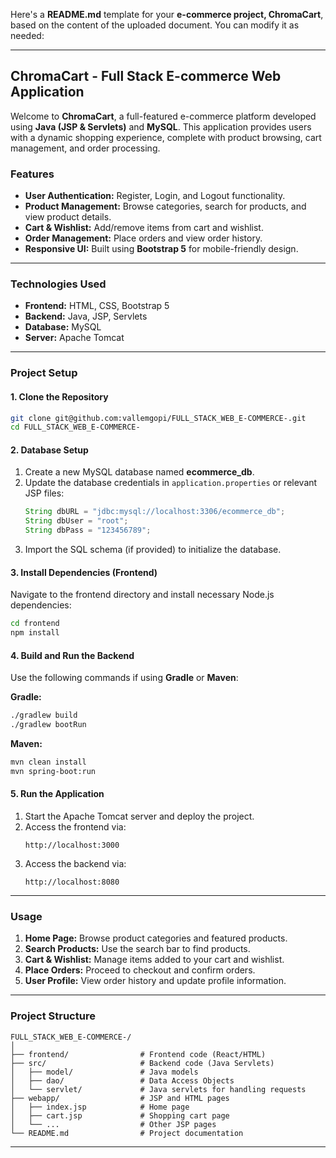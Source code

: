 Here's a **README.md** template for your **e-commerce project, ChromaCart**, based on the content of the uploaded document. You can modify it as needed:

---

## **ChromaCart - Full Stack E-commerce Web Application**

Welcome to **ChromaCart**, a full-featured e-commerce platform developed using **Java (JSP & Servlets)** and **MySQL**. This application provides users with a dynamic shopping experience, complete with product browsing, cart management, and order processing.

### **Features**
- **User Authentication:** Register, Login, and Logout functionality.
- **Product Management:** Browse categories, search for products, and view product details.
- **Cart & Wishlist:** Add/remove items from cart and wishlist.
- **Order Management:** Place orders and view order history.
- **Responsive UI:** Built using **Bootstrap 5** for mobile-friendly design.

---

### **Technologies Used**
- **Frontend:** HTML, CSS, Bootstrap 5
- **Backend:** Java, JSP, Servlets
- **Database:** MySQL
- **Server:** Apache Tomcat

---

### **Project Setup**

#### 1. Clone the Repository
```bash
git clone git@github.com:vallemgopi/FULL_STACK_WEB_E-COMMERCE-.git
cd FULL_STACK_WEB_E-COMMERCE-
```

#### 2. Database Setup
1. Create a new MySQL database named **ecommerce_db**.
2. Update the database credentials in `application.properties` or relevant JSP files:
   ```java
   String dbURL = "jdbc:mysql://localhost:3306/ecommerce_db";
   String dbUser = "root";
   String dbPass = "123456789";
   ```
3. Import the SQL schema (if provided) to initialize the database.

#### 3. Install Dependencies (Frontend)
Navigate to the frontend directory and install necessary Node.js dependencies:
```bash
cd frontend
npm install
```

#### 4. Build and Run the Backend
Use the following commands if using **Gradle** or **Maven**:

**Gradle:**
```bash
./gradlew build
./gradlew bootRun
```

**Maven:**
```bash
mvn clean install
mvn spring-boot:run
```

#### 5. Run the Application
1. Start the Apache Tomcat server and deploy the project.
2. Access the frontend via:
   ```
   http://localhost:3000
   ```
3. Access the backend via:
   ```
   http://localhost:8080
   ```

---

### **Usage**
1. **Home Page:** Browse product categories and featured products.
2. **Search Products:** Use the search bar to find products.
3. **Cart & Wishlist:** Manage items added to your cart and wishlist.
4. **Place Orders:** Proceed to checkout and confirm orders.
5. **User Profile:** View order history and update profile information.

---

### **Project Structure**
```
FULL_STACK_WEB_E-COMMERCE-/
│
├── frontend/                # Frontend code (React/HTML)
├── src/                     # Backend code (Java Servlets)
│   ├── model/               # Java models
│   ├── dao/                 # Data Access Objects
│   └── servlet/             # Java servlets for handling requests
├── webapp/                  # JSP and HTML pages
│   ├── index.jsp            # Home page
│   ├── cart.jsp             # Shopping cart page
│   └── ...                  # Other JSP pages
└── README.md                # Project documentation
```

---

